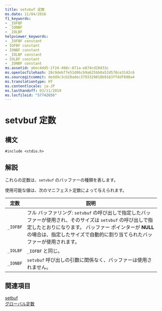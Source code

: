 ```yaml
---
title: setvbuf 定数
ms.date: 11/04/2016
f1_keywords:
- _IOFBF
- _IONBF
- _IOLBF
helpviewer_keywords:
- _IOFBF constant
- IOFBF constant
- IONBF constant
- _IOLBF constant
- IOLBF constant
- _IONBF constant
ms.assetid: a6ec4dd5-1f24-498c-871a-e874cd28d33c
ms.openlocfilehash: 28c9debf7e51d06cb9a625bb0a52d578ce3142c6
ms.sourcegitcommit: dedd4c3cb28adec3793329018b9163ffddf890a4
ms.translationtype: HT
ms.contentlocale: ja-JP
ms.lasthandoff: 03/11/2019
ms.locfileid: "57742656"
---
```

# <a name="setvbuf-constants"></a>setvbuf 定数

## <a name="syntax"></a>構文

```
#include <stdio.h>
```

## <a name="remarks"></a>解説

これらの定数は、`setvbuf` のバッファーの種類を表します。

使用可能な値は、次のマニフェスト定数によって与えられます。

|定数|説明|
|--------------|-------------|
|`_IOFBF`|フル バッファリング: `setvbuf` の呼び出しで指定したバッファーが使用され、そのサイズは `setvbuf` の呼び出しで指定したとおりになります。 バッファー ポインターが **NULL** の場合は、指定したサイズで自動的に割り当てられたバッファーが使用されます。|
|`_IOLBF`|`_IOFBF` と同じ。|
|`_IONBF`|`setvbuf` 呼び出しの引数に関係なく、バッファーは使用されません。|

## <a name="see-also"></a>関連項目

[setbuf](../c-runtime-library/reference/setbuf.md)<br/>
[グローバル定数](../c-runtime-library/global-constants.md)
